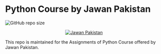 # Python Course by Jawan Pakistan

![GitHub repo size](https://img.shields.io/github/repo-size/shaheerahm/PythonJPcourse?logo=github&style=plastic)

<p align="center"> <a href="https://www.facebook.com/jawanPakistan786" target="blank"> <img src ="https://scontent.fkhi2-2.fna.fbcdn.net/v/t1.6435-9/152579481_242653564072176_6181324675149097878_n.jpg?_nc_cat=101&ccb=1-5&_nc_sid=09cbfe&_nc_eui2=AeG_XsV_OD38uJe6JwPJxy1r_ZA5Af95qMf9kDkB_3mox5DVzx3XAjV5_EMJ4FE5H9I&_nc_ohc=Y9QHV09iLsEAX-uBVq2&_nc_ht=scontent.fkhi2-2.fna&oh=7f357ac4263eca460ae4e540561fa658&oe=619435F8" alt="Jawan Pakistan"/> </a>
<p>
  
This repo is maintained for the Assignments of Python Course offered by Jawan Pakistan.
